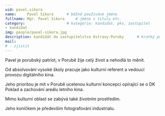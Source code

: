 ```yaml
---
uid: pavel.sikora
name:     Pavel Sikora  	# běžně používáné jméno
fullname: Mgr. Pavel Sikora  	# jméno s tituly etc.
category:                 	# kategorie: kandidat, pks, zastupitel
- kandidat 
img: people/pavel-sikora.jpg
description: kandidát do zastupitelstva Ostravy-Poruby   	# kratký popis, max 160 znaků
mail:
# - zjistit
---
```


Pavel je porubský patriot, v Porubě žije celý život a nehodlá to měnit.

Od absolvování vysoké školy pracuje jako kulturní referent a vedoucí provozu digitálního kina.

Jeho prioritou je mít v Porubě ucelenou kulturní koncepci opírající se o DK Poklad a zachování areálu letního kina.

Mimo kulturní oblast se zabývá také životním prostředím.

Jeho koníčkem je především fotografování industrialu.
